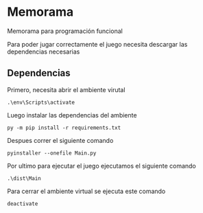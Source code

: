 # Memorama

Memorama para programación funcional

Para poder jugar correctamente el juego necesita descargar las dependencias necesarias

## Dependencias

Primero, necesita abrir el ambiente virutal

```shell
.\env\Scripts\activate
```

Luego instalar las dependencias del ambiente

```shell
py -m pip install -r requirements.txt
```

Despues correr el siguiente comando

```shell
pyinstaller --onefile Main.py
```

Por ultimo para ejecutar el juego ejecutamos el siguiente comando

```shell
.\dist\Main
```

Para cerrar el ambiente virtual se ejecuta este comando

```shell
deactivate
```

